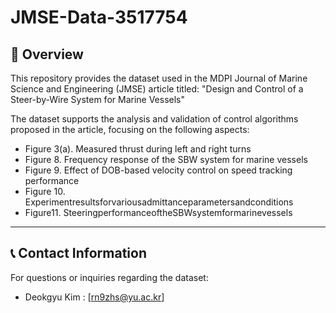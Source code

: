 # JMSE-Data-3517754

## 📄 Overview
This repository provides the dataset used in the MDPI Journal of Marine Science and Engineering (JMSE) article titled:
"Design and Control of a Steer-by-Wire System for Marine Vessels"

The dataset supports the analysis and validation of control algorithms proposed in the article, focusing on the following aspects:
- Figure 3(a). Measured thrust during left and right turns
- Figure 8. Frequency response of the SBW system for marine vessels
- Figure 9. Effect of DOB-based velocity control on speed tracking performance
- Figure 10. Experimentresultsforvariousadmittanceparametersandconditions
- Figure11. SteeringperformanceoftheSBWsystemformarinevessels

----
## 📞 Contact Information
For questions or inquiries regarding the dataset:
- Deokgyu Kim : [rn9zhs@yu.ac.kr]
